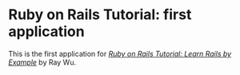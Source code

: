 # Ruby on Rails Tutorial: first application

This is the first application for
[*Ruby on Rails Tutorial: Learn Rails by Example*](http://railstutorial.org/)
by Ray Wu.